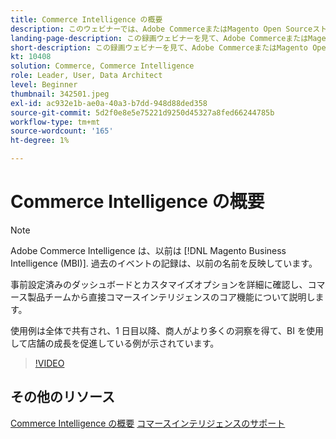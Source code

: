 ```yaml
---
title: Commerce Intelligence の概要
description: このウェビナーでは、Adobe CommerceまたはMagento Open Sourceストア向けの Commerce Intelligence のコア機能について説明します。
landing-page-description: この録画ウェビナーを見て、Adobe CommerceまたはMagento Open Sourceストア向けの Commerce Intelligence のコア機能について学びましょう。
short-description: この録画ウェビナーを見て、Adobe CommerceまたはMagento Open Sourceストア向けの Commerce Intelligence のコア機能について学びましょう。
kt: 10408
solution: Commerce, Commerce Intelligence
role: Leader, User, Data Architect
level: Beginner
thumbnail: 342501.jpeg
exl-id: ac932e1b-ae0a-40a3-b7dd-948d88ded358
source-git-commit: 5d2f0e8e5e75221d9250d45327a8fed66244785b
workflow-type: tm+mt
source-wordcount: '165'
ht-degree: 1%

---
```


# Commerce Intelligence の概要

>[!NOTE]
>
>Adobe Commerce Intelligence は、以前は [!DNL Magento Business Intelligence (MBI)]. 過去のイベントの記録は、以前の名前を反映しています。

事前設定済みのダッシュボードとカスタマイズオプションを詳細に確認し、コマース製品チームから直接コマースインテリジェンスのコア機能について説明します。

使用例は全体で共有され、1 日目以降、商人がより多くの洞察を得て、BI を使用して店舗の成長を促進している例が示されています。

>[!VIDEO](https://video.tv.adobe.com/v/3425736?quality=12&learn=on)

## その他のリソース

[Commerce Intelligence の概要](https://experienceleague.adobe.com/docs/commerce-business-intelligence/mbi/getting-started.html)
[コマースインテリジェンスのサポート](https://experienceleague.adobe.com/docs/commerce-knowledge-base/kb/troubleshooting/miscellaneous/mbi-service-policies.html)
